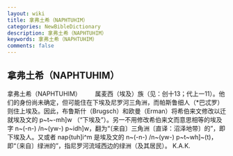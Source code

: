 ```yaml
---
layout: wiki
title: 拿弗土希（NAPHTUHIM）
categories: NewBibleDictionary
description: 拿弗土希（NAPHTUHIM）
keywords: 拿弗土希（NAPHTUHIM）
comments: false
---
```


## 拿弗土希（NAPHTUHIM）



拿弗土希（NAPHTUHIM）
　　属麦西（埃及）族（见：创十13；代上一11）。他们的身份尚未确定，但可能住在下埃及尼罗河三角洲，而帕斯鲁细人（*巴忒罗）则住上埃及。因此，布鲁斯什（Brugsch）和欧曼（Erman）将希伯来文修改以迁就埃及文的 p~t~-mh]w （“下埃及”）。另一不用修改希伯来文而意思相等的埃及字 n~(-n-)
/n~(yw-) p~idh]w，翻为“〔来自〕三角洲〔直译：沼泽地带〕的”，即下埃及人。又或者 nap{tuh]i^m 是埃及文的 n~(-n-)
/n~(yw-) p~t~wh]~(t)，即“〔来自〕绿洲的”，指尼罗河流域西边的绿洲（及其居民）。
K.A.K.




